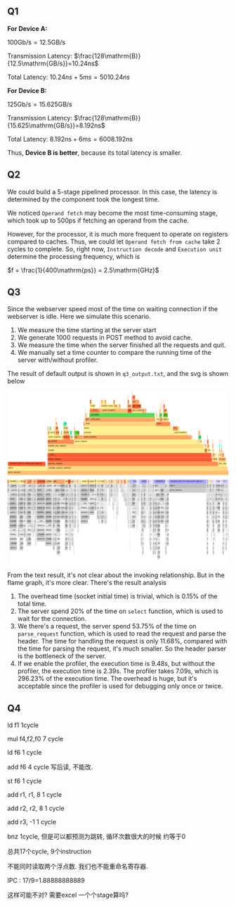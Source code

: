 



## Q1

**For Device A:**

$100\mathrm{Gb/s} = 12.5\mathrm{GB/s}$

Transmission Latency: $\frac{128\mathrm{B}}{12.5\mathrm{GB/s}}=10.24ns$

Total Latency: $10.24ns+5ms=5010.24ns$

**For Device B:**

$125\mathrm{Gb/s} = 15.625\mathrm{GB/s}$

Transmission Latency: $\frac{128\mathrm{B}}{15.625\mathrm{GB/s}}=8.192ns$

Total Latency: $8.192\mathrm{ns}+6\mathrm{ms}=6008.192\mathrm{ns}$

Thus, **Device B is better**, because its total latency is smaller.

## Q2

We could build a 5-stage pipelined processor. In this case, the latency is determined by the component took the longest time.

We noticed `Operand fetch` may become the most time-consuming stage, which took up to 500ps if fetching an operand from the cache.

However, for the processor, it is much more frequent to operate on registers compared to caches. Thus, we could let `Operand fetch from cache` take 2 cycles to complete. So, right now, `Instruction decode` and `Execution unit` determine the processing frequency, which is

$f = \frac{1}{400\mathrm{ps}} = 2.5\mathrm{GHz}$

## Q3

Since the webserver speed most of the time on waiting connection if the webserver is idle. Here we simulate this scenario.

1. We measure the time starting at the server start
2. We generate 1000 requests in POST method to avoid cache.
3. We measure the time when the server finished all the requests and quit.
4. We manually set a time counter to compare the running time of the server with/without profiler.

The result of default output is shown in `q3_output.txt`, and the svg is shown below

![q3](q3.svg)

From the text result, it's not clear about the invoking relationship. But in the flame graph, it's more clear. There's the result analysis

1. The overhead time (socket initial time) is trivial, which is 0.15% of the total time.
2. The server spend 20% of the time on `select` function, which is used to wait for the connection.
3. We there's a request, the server spend 53.75% of the time on `parse_request` function, which is used to read the request and parse the header. The time for handling the request is only 11.68%, compared with the time for parsing the request, it's much smaller. So the header parser is the bottleneck of the server.
4. If we enable the profiler, the execution time is 9.48s, but without the profiler, the execution time is 2.39s. The profiler takes 7.09s, which is 296.23% of the execution time. The overhead is huge, but it's acceptable since the profiler is used for debugging only once or twice.


## Q4

ld f1  1cycle 

mul f4,f2,f0  7 cycle

ld f6 1 cycle  

add f6   4 cycle 写后读, 不能改. 

st f6 1 cycle

add r1, r1, 8  1 cycle

add r2, r2, 8 1 cycle

add r3, -1  1 cycle

bnz  1cycle, 但是可以都预测为跳转,  循环次数很大的时候 约等于0 

总共17个cycle, 9个instruction 

不能同时读取两个浮点数.  我们也不能重命名寄存器.

IPC :  17/9=1.88888888889 

这样可能不对? 需要excel 一个个stage算吗?  
